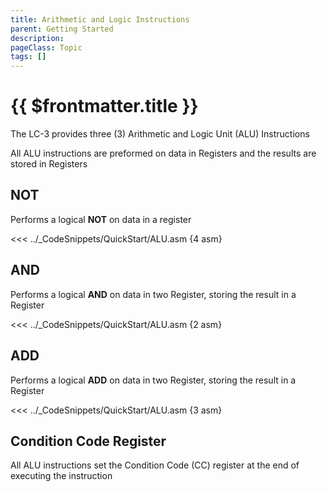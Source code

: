 ```yaml
---
title: Arithmetic and Logic Instructions
parent: Getting Started
description: 
pageClass: Topic
tags: []
---
```


# {{ $frontmatter.title }}

The LC-3 provides three (3) Arithmetic and Logic Unit (ALU) Instructions

All ALU instructions are preformed on data in Registers and the results are stored in Registers

## NOT
Performs a logical **NOT** on data in a register

<<< ../_CodeSnippets/QuickStart/ALU.asm {4 asm}

## AND
Performs a logical **AND** on data in two Register, storing the result in a Register

<<< ../_CodeSnippets/QuickStart/ALU.asm {2 asm}

## ADD
Performs a logical **ADD** on data in two Register, storing the result in a Register

<<< ../_CodeSnippets/QuickStart/ALU.asm {3 asm}

## Condition Code Register

All ALU instructions set the Condition Code (CC) register at the end of executing the instruction

<!-- @include: @/TextSnippets/LC3/CCRegister.md -->